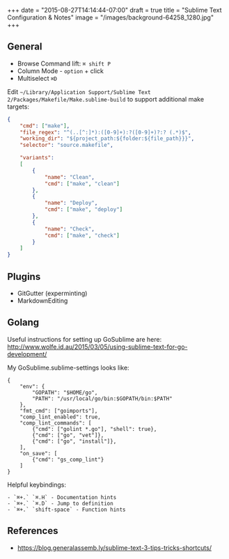 +++
date = "2015-08-27T14:14:44-07:00"
draft = true
title = "Sublime Text Configuration & Notes"
image = "/images/background-64258_1280.jpg"
+++

## General

- Browse Command lift: `⌘ shift P`
- Column Mode - `option` + click
- Multiselect `⌘D`

Edit `~/Library/Application Support/Sublime Text 2/Packages/Makefile/Make.sublime-build` to support additional make targets:

```json
{
	"cmd": ["make"],
	"file_regex": "^(..[^:]*):([0-9]+):?([0-9]+)?:? (.*)$",
	"working_dir": "${project_path:${folder:${file_path}}}",
	"selector": "source.makefile",

	"variants":
	[
		{
			"name": "Clean",
			"cmd": ["make", "clean"]
		},
		{
			"name": "Deploy",
			"cmd": ["make", "deploy"]
		},
		{
			"name": "Check",
			"cmd": ["make", "check"]
		}
	]
}
```

## Plugins

 - GitGutter (experminting)
 - MarkdownEditing 

## Golang

Useful instructions for setting up GoSublime are here: http://www.wolfe.id.au/2015/03/05/using-sublime-text-for-go-development/

My GoSublime.sublime-settings looks like:

	{
		"env": {
			"GOPATH": "$HOME/go",
			"PATH": "/usr/local/go/bin:$GOPATH/bin:$PATH"
		},
		"fmt_cmd": ["goimports"],
		"comp_lint_enabled": true,
		"comp_lint_commands": [
			{"cmd": ["golint *.go"], "shell": true},
			{"cmd": ["go", "vet"]},
			{"cmd": ["go", "install"]},
		],
		"on_save": [
			{"cmd": "gs_comp_lint"}
		]
	}

Helpful keybindings:

	- `⌘+.` `⌘.H` - Documentation hints
	- `⌘+.` `⌘.D` - Jump to definition
	- `⌘+.` `shift-space` - Function hints

## References

- https://blog.generalassemb.ly/sublime-text-3-tips-tricks-shortcuts/


